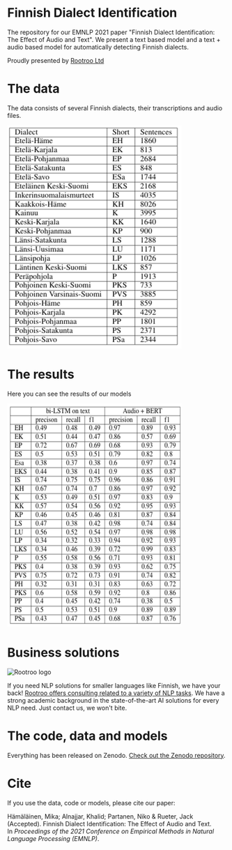 # Finnish Dialect Identification

The repository for our EMNLP 2021 paper "Finnish Dialect Identification: The Effect of Audio and Text". We present a text based model and a text + audio based model for automatically detecting Finnish dialects.

Proudly presented by [Rootroo Ltd](https://rootroo.com/)

# The data

The data consists of several Finnish dialects, their transcriptions and audio files.

<img src="https://github.com/Rootroo-ltd/FinnishDialectIdentification/raw/main/data_size.png" alt="data size" width="400px" height="512px">

# The results

Here you can see the results of our models

<img src="https://github.com/Rootroo-ltd/FinnishDialectIdentification/raw/main/results.png" alt="data size" width="400px" height="512px">

# Business solutions

<img src="https://rootroo.com/cropped-logo-01-png/" alt="Rootroo logo" width="128px" height="128px">

If you need NLP solutions for smaller languages like Finnish, we have your back! [Rootroo offers consulting related to a variety of NLP tasks](https://rootroo.com/). We have a strong academic background in the state-of-the-art AI solutions for every NLP need. Just contact us, we won't bite.

# The code, data and models

Everything has been released on Zenodo. [Check out the Zenodo repository](https://zenodo.org/record/5330673).

# Cite

If you use the data, code or models, please cite our paper:

  Hämäläinen, Mika; Alnajjar, Khalid; Partanen, Niko & Rueter, Jack (Accepted). Finnish Dialect Identification: The Effect of Audio and Text. In _Proceedings of the 2021 Conference on Empirical Methods in Natural Language Processing (EMNLP)_.

